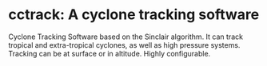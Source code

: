 # cctrack: A cyclone tracking software
Cyclone Tracking Software based on the Sinclair algorithm.
It can track tropical and extra-tropical cyclones, as well as high pressure systems.
Tracking can be at surface or in altitude.
Highly configurable.

